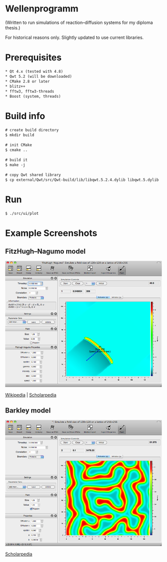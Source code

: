 # Wellenprogramm

(Written to run simulations of reaction–diffusion systems for my diploma thesis.)

For historical reasons only. Slightly updated to use current libraries.

# Prerequisites

    * Qt 4.x (tested with 4.8)
    * Qwt 5.2 (will be downloaded)
    * CMake 2.8 or later
    * blitz++
    * fftw3, fftw3-threads
    * Boost (system, threads)

# Build info

    # create build directory
    $ mkdir build

    # init CMake
    $ cmake ..

    # build it
    $ make -j

    # copy Qwt shared library
    $ cp external/Qwt/src/Qwt-build/lib/libqwt.5.2.4.dylib libqwt.5.dylib

# Run

    $ ./src/ui/plot

# Example Screenshots

## FitzHugh–Nagumo model

![FHN model](/example_fhn.png?raw=true)

[Wikipedia](http://en.wikipedia.org/wiki/FitzHugh–Nagumo_model) | [Scholarpedia](http://scholarpedia.org/article/FitzHugh-Nagumo_model)

## Barkley model

![Barkley model](/example_barkley.png?raw=true)

[Scholarpedia](http://www.scholarpedia.org/article/Barkley_model)
